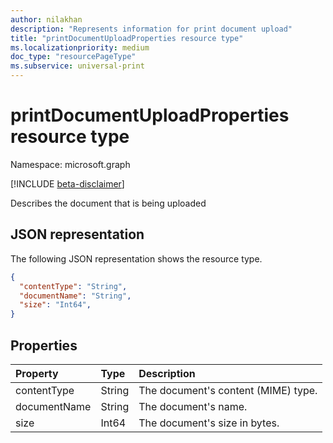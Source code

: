 ```yaml
---
author: nilakhan
description: "Represents information for print document upload"
title: "printDocumentUploadProperties resource type"
ms.localizationpriority: medium
doc_type: "resourcePageType"
ms.subservice: universal-print
---
```

# printDocumentUploadProperties resource type

Namespace: microsoft.graph

[!INCLUDE [beta-disclaimer](../../includes/beta-disclaimer.md)]

Describes the document that is being uploaded

## JSON representation

The following JSON representation shows the resource type.

<!-- {
  "blockType": "resource",
  "optionalProperties": [  ],
  "@odata.type": "microsoft.graph.printDocumentUploadProperties",
  "baseType": null
}-->

```json
{
  "contentType": "String",
  "documentName": "String",
  "size": "Int64",
}
```

## Properties


| Property	     | Type              |Description
|:-------------------|:------------------|:------------------------------------
| contentType | String    | The document's content (MIME) type.
| documentName | String | The document's name.
| size          | Int64            | The document's size in bytes.

<!-- uuid: 8fcb5dbc-d5aa-4681-8e31-b001d5168d79
2015-10-25 14:57:30 UTC -->
<!--
{
  "type": "#page.annotation",
  "description": "printDocumentUploadProperties",
  "section": "documentation",
  "tocPath": "",
  "suppressions": []
}
-->
